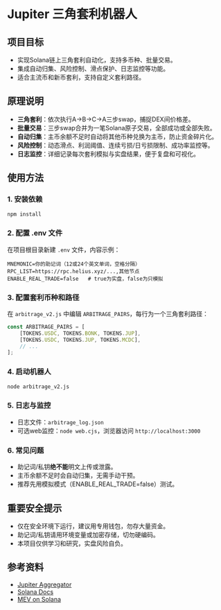 # Jupiter 三角套利机器人

## 项目目标
- 实现Solana链上三角套利自动化，支持多币种、批量交易。
- 集成自动归集、风险控制、滑点保护、日志监控等功能。
- 适合主流币和新币套利，支持自定义套利路径。

## 原理说明
- **三角套利**：依次执行A→B→C→A三步swap，捕捉DEX间价格差。
- **批量交易**：三步swap合并为一笔Solana原子交易，全部成功或全部失败。
- **自动归集**：主币余额不足时自动将其他币种兑换为主币，防止资金碎片化。
- **风险控制**：动态滑点、利润阈值、连续亏损/日亏损限制、成功率监控等。
- **日志监控**：详细记录每次套利模拟与实盘结果，便于复盘和可视化。

## 使用方法

### 1. 安装依赖
```bash
npm install
```

### 2. 配置 .env 文件
在项目根目录新建 `.env` 文件，内容示例：
```
MNEMONIC=你的助记词（12或24个英文单词，空格分隔）
RPC_LIST=https://rpc.helius.xyz/...,其他节点
ENABLE_REAL_TRADE=false   # true为实盘，false为只模拟
```

### 3. 配置套利币种和路径
在 `arbitrage_v2.js` 中编辑 `ARBITRAGE_PAIRS`，每行为一个三角套利路径：
```js
const ARBITRAGE_PAIRS = [
    [TOKENS.USDC, TOKENS.BONK, TOKENS.JUP],
    [TOKENS.USDC, TOKENS.JUP, TOKENS.MCDC],
    // ...
];
```

### 4. 启动机器人
```bash
node arbitrage_v2.js
```

### 5. 日志与监控
- 日志文件：`arbitrage_log.json`
- 可选web监控：`node web.cjs`，浏览器访问 `http://localhost:3000`

### 6. 常见问题
- 助记词/私钥**绝不能**明文上传或泄露。
- 主币余额不足时会自动归集，无需手动干预。
- 推荐先用模拟模式（ENABLE_REAL_TRADE=false）测试。

## 重要安全提示
- 仅在安全环境下运行，建议用专用钱包，勿存大量资金。
- 助记词/私钥请用环境变量或加密存储，切勿硬编码。
- 本项目仅供学习和研究，实盘风险自负。

## 参考资料
- [Jupiter Aggregator](https://jup.ag/)
- [Solana Docs](https://docs.solana.com/)
- [MEV on Solana](https://solanamev.com/)
